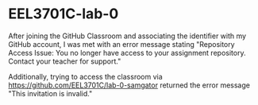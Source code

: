 # EEL3701C-lab-0

After joining the GitHub Classroom and associating the identifier with my GitHub account, I was met with an error message stating "Repository Access Issue: You no longer have access to your assignment repository. Contact your teacher for support."

Additionally, trying to access the classroom via https://github.com/EEL3701C/lab-0-samgator returned the error message "This invitation is invalid."
